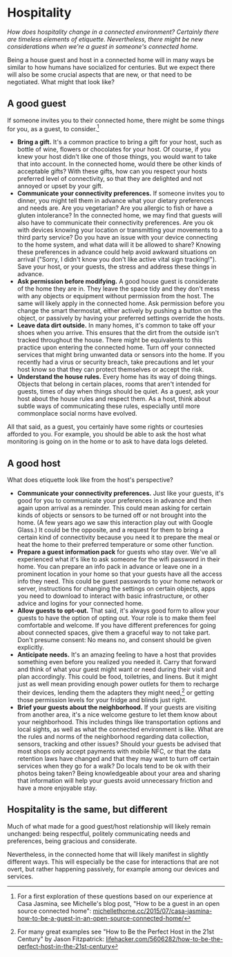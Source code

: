 # Hospitality

_How does hospitality change in a connected environment? Certainly there are timeless elements of etiquette. Nevertheless, there might be new considerations when we're a guest in someone's connected home._

Being a house guest and host in a connected home will in many ways be similar to how humans have socialized for centuries. But we expect there will also be some crucial aspects that are new, or that need to be negotiated. What might that look like?

## A good guest

If someone invites you to their connected home, there might be some things for you, as a guest, to consider.[^1]

* **Bring a gift.** It's a common practice to bring a gift for your host, such as bottle of wine, flowers or chocolates for your host. Of course, if you knew your host didn't like one of those things, you would want to take that into account. In the connected home, would there be other kinds of acceptable gifts? With these gifts, how can you respect your hosts preferred level of connectivity, so that they are delighted and not annoyed or upset by your gift. 
* **Communicate your connectivity preferences.** If someone invites you to dinner, you might tell them in advance what your dietary preferences and needs are. Are you vegetarian? Are you allergic to fish or have a gluten intolerance? In the connected home, we may find that guests will also have to communicate their connectivity preferences. Are you ok with devices knowing your location or transmitting your movements to a third party service? Do you have an issue with your device connecting to the home system, and what data will it be allowed to share? Knowing these preferences in advance could help avoid awkward situations on arrival ("Sorry, I didn't know you don't like active vital sign tracking!"). Save your host, or your guests, the stress and address these things in advance. 
* **Ask permission before modifying.** A good house guest is considerate of the home they are in. They leave the space tidy and they don't mess with any objects or equipment without permission from the host. The same will likely apply in the connected home. Ask permission before you change the smart thermostat, either actively by pushing a button on the object, or passively by having your preferred settings override the hosts.
* **Leave data dirt outside.** In many homes, it's common to take off your shoes when you arrive. This ensures that the dirt from the outside isn't tracked throughout the house. There might be equivalents to this practice upon entering the connected home. Turn off your connected services that might bring unwanted data or sensors into the home. If you recently had a virus or security breach, take precautions and let your host know so that they can protect themselves or accept the risk. 
* **Understand the house rules.** Every home has its way of doing things. Objects that belong in certain places, rooms that aren't intended for guests, times of day when things should be quiet. As a guest, ask your host about the house rules and respect them. As a host, think about subtle ways of communicating these rules, especially until more commonplace social norms have evolved.

All that said, as a guest, you certainly have some rights or courtesies afforded to you. For example, you should be able to ask the host what monitoring is going on in the home or to ask to have data logs deleted.

## A good host

What does etiquette look like from the host's perspective?

* **Communicate your connectivity preferences.** Just like your guests, it's good for you to communicate your preferences in advance and then again upon arrival as a reminder. This could mean asking for certain kinds of objects or sensors to be turned off or not brought into the home. (A few years ago we saw this interaction play out with Google Glass.) It could be the opposite, and a request for them to bring a certain kind of connectivity because you need it to prepare the meal or heat the home to their preferred temperature or some other function. 
* **Prepare a guest information pack** for guests who stay over. We've all experienced what it's like to ask someone for the wifi password in their home. You can prepare an info pack in advance or leave one in a prominent location in your home so that your guests have all the access info they need. This could be guest passwords to your home network or server, instructions for changing the settings on certain objects, apps you need to download to interact with basic infrastructure, or other advice and logins for your connected home. 
* **Allow guests to opt-out.** That said, it's always good form to allow your guests to have the option of opting out. Your role is to make them feel comfortable and welcome. If you have different preferences for going about connected spaces, give them a graceful way to not take part. Don't presume consent: No means no, and consent should be given explicitly.
* **Anticipate needs.** It's an amazing feeling to have a host that provides something even before you realized you needed it. Carry that forward and think of what your guest might want or need during their visit and plan accordingly. This could be food, toiletries, and linens. But it might just as well mean providing enough power outlets for them to recharge their devices, lending them the adapters they might need,[^2] or getting those permission levels for your fridge and blinds just right.
* **Brief your guests about the neighborhood.** If your guests are visiting from another area, it's a nice welcome gesture to let them know about your neighborhood. This includes things like transportation options and local sights, as well as what the connected environment is like. What are the rules and norms of the neighborhood regarding data collection, sensors, tracking and other issues? Should your guests be advised that most shops only accept payments with mobile NFC, or that the data retention laws have changed and that they may want to turn off certain services when they go for a walk? Do locals tend to be ok with their photos being taken? Being knowledgeable about your area and sharing that information will help your guests avoid unnecessary friction and have a more enjoyable stay. 

## Hospitality is the same, but different

Much of what made for a good guest/host relationship will likely remain unchanged: being respectful, politely communicating needs and preferences, being gracious and considerate. 

Nevertheless, in the connected home that will likely manifest in slightly different ways. This will especially be the case for interactions that are not overt, but rather happening passively, for example among our devices and services. 

[^1]: For a first exploration of these questions based on our experience at Casa Jasmina, see Michelle's blog post, "How to be a guest in an open source connected home": [michellethorne.cc/2015/07/casa-jasmina-how-to-be-a-guest-in-an-open-source-connected-home/](http://michellethorne.cc/2015/07/casa-jasmina-how-to-be-a-guest-in-an-open-source-connected-home/)
[^2]: For many great examples see "How to Be the Perfect Host in the 21st Century" by Jason Fitzpatrick: [lifehacker.com/5606282/how-to-be-the-perfect-host-in-the-21st-century](http://lifehacker.com/5606282/how-to-be-the-perfect-host-in-the-21st-century)
